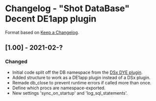 # Changelog - "Shot DataBase" Decent DE1app plugin

Format based on [Keep a Changelog](https://keepachangelog.com/en/1.0.0/).

## [1.00] - 2021-02-?

### Changed
- Initial code split off the DB namespace from the [DSx DYE plugin](https://github.com/ebengoechea/dye_de1app_dsx_plugin/blob/main/changelog.md).
- Added structure to work as a DE1app plugin instead of a DSx plugin.
- Remade db_close to prevent runtime errors if called more than once.
- Define which procs are namespace-exported.
- New settings 'sync_on_startup' and 'log_sql_statements'.